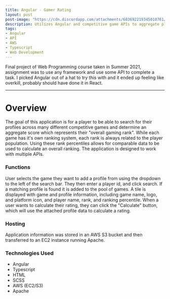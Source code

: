 ```yaml
---
title: Angular - Gamer Rating
layout: post
post-image: "https://cdn.discordapp.com/attachments/683692219345010761/928502327688716378/unknown.png"
description: Utilizes Angular and competitive game APIs to aggregate player statistics.
tags:
- Angular
- API
- AWS
- Typescript
- Web Development
---
```


Final project of Web Programming course taken in Summer 2021, assignment was to use any framework and use some API to complete a task. I picked Angular out of a hat to try this with and it ended up feeling like overkill, probably should have done it in React.

---

# Overview

The goal of this application is for a player to be able to search for their profiles across many different competitive games and determine an aggregate score which represents their "overall gaming rank". While each game has it's own ranking system, each rank is always related to the player population. Using these rank percentiles allows for comparable data to be used to calculate an overall ranking. The application is designed to work with multiple APIs.

### Functions

User selects the game they want to add a profile from using the dropdown to the left of the search bar. They then enter a player id, and click search. If a matching profile is found it is added to the pool of games. A tile is displayed with game and profile information, including game name, logo, and platform icon, and player name, rank, and ranking percentile. When a user wants to calculate their rating, they can click the "Calculate" button, which will use the attached profile data to calculate a rating.

### Hosting

Application information was stored in an AWS S3 bucket and then transferred to an EC2 instance running Apache.

### Technologies Used
* Angular
* Typescript
* HTML
* SCSS
* AWS (EC2/S3)
* Apache